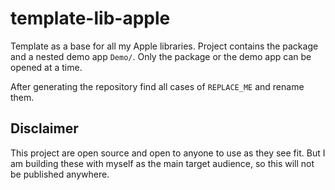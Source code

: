 # template-lib-apple

Template as a base for all my Apple libraries.
Project contains the package and a nested demo app `Demo/`.
Only the package or the demo app can be opened at a time.

After generating the repository find all cases of `REPLACE_ME` and rename them.

## Disclaimer

This project are open source and open to anyone to use as they see fit.
But I am building these with myself as the main target audience,
so this will not be published anywhere.
